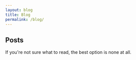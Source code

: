 ```yaml
---
layout: blog
title: Blog
permalink: /blog/
---
```

## Posts
If you're not sure what to read, the best option is none at all.